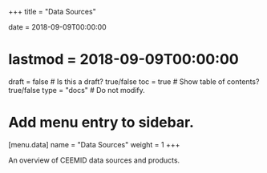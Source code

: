 +++
title = "Data Sources"

date = 2018-09-09T00:00:00
# lastmod = 2018-09-09T00:00:00

draft = false  # Is this a draft? true/false
toc = true  # Show table of contents? true/false
type = "docs"  # Do not modify.

# Add menu entry to sidebar.
[menu.data]
  name = "Data Sources"
  weight = 1
+++

An overview of CEEMID data sources and products.